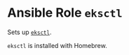 # Ansible Role `eksctl`

Sets up [`eksctl`](https://eksctl.io).

`eksctl` is installed with Homebrew.
